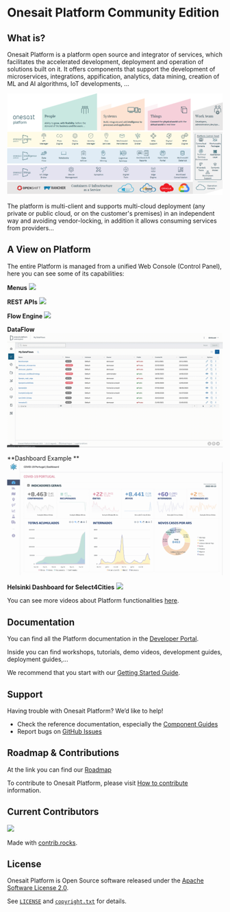 # Onesait Platform Community Edition

## What is?
Onesait Platform is a platform open source and integrator of services, which facilitates the accelerated development, deployment and operation of solutions built on it.  It offers components that support the development of microservices, integrations, appification, analytics, data mining, creation of ML and AI algorithms, IoT developments, ...
<p align="center">
    <img src='resources/images/onesaitPlatform-Modules.png'/>
</p>
The platform is multi-client and supports multi-cloud deployment (any private or public cloud, or on the customer's premises) in an independent way and avoiding vendor-locking, in addition it allows consuming services from providers... 

## A View on Platform
The entire Platform is managed from a unified Web Console (Control Panel), here you can see some of its capabilities:

**Menus**
![](https://raw.githubusercontent.com/onesaitplatform/onesaitplatform-cloud-media/main/resources/videos/2.menus.gif)

**REST APIs**
![](https://raw.githubusercontent.com/onesaitplatform/onesaitplatform-cloud-media/main/resources/videos/5.apis.gif)

**Flow Engine**
![](https://raw.githubusercontent.com/onesaitplatform/onesaitplatform-cloud-media/main/resources/videos/6.flows.gif)

**DataFlow**
![](https://raw.githubusercontent.com/onesaitplatform/onesaitplatform-cloud-media/main/resources/videos/7.dataflows.gif)

**Dashboard Example **
![](https://raw.githubusercontent.com/onesaitplatform/onesaitplatform-cloud-media/main/resources/videos/11.dashboard1.gif)

**Helsinki Dashboard for Select4Cities**
![](https://raw.githubusercontent.com/onesaitplatform/onesaitplatform-cloud-media/main/resources/videos/Dashboard%20Helsinki%20Select4Cities.gif)

You can see more videos about Platform functionalities <a href="CONTROLPANEL_VIDEOS.md" target="_blank">here</a>.

## Documentation
You can find all the Platform documentation in the <a href="https://onesaitplatform.refined.site/" target="_blank">Developer Portal</a>.

Inside you can find workshops, tutorials, demo videos, development guides, deployment guides,...

We recommend that you start with our <a href="https://onesaitplatform.refined.site/space/DOCT/2221610206/Getting+Started+with+Onesait+Platform+CloudLab)" target="_blank">Getting Started Guide</a>.

## Support
Having trouble with Onesait Platform? We’d like to help!

* Check the reference documentation, especially the [Component Guides](https://onesaitplatform.refined.site/space/DOCT/2220425217/Component+Guides)
* Report bugs on <a href="https://github.com/onesaitplatform/onesaitplatform-cloud/issues" target="_blank">GitHub Issues</a>

## Roadmap & Contributions

At the link you can find our [Roadmap](https://onesaitplatform.refined.site/space/ROAD/2283470956/Roadmap+Onesait+Platform)

To contribute to Onesait Platform, please visit [How to contribute](https://onesaitplatform.refined.site/space/DOCT/2220814633/How+to+contribute%3F) information.

## Current Contributors

<a href="https://github.com/onesaitplatform/onesaitplatform-cloud/graphs/contributors">
  <img src="https://contrib.rocks/image?repo=onesaitplatform/onesaitplatform-cloud" />
</a>

Made with [contrib.rocks](https://contrib.rocks).

## License

Onesait Platform is Open Source software released under the [Apache Software License 2.0](http://www.apache.org/licenses/LICENSE-2.0).

See [`LICENSE`](LICENSE) and [`copyright.txt`](copyright.txt) for details.


